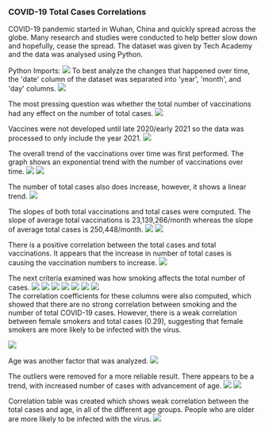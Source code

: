 ### COVID-19 Total Cases Correlations
COVID-19 pandemic started in Wuhan, China and quickly spread across the globe. Many research and studies were conducted to help better slow down and hopefully, cease the spread. The dataset was given by Tech Academy and the data was analysed using Python. 

Python Imports:
<img src="imgs/rc-245/1.1.png?raw=true"/>
To best analyze the changes that happened over time, the 'date' column of the dataset was separated into 'year', 'month', and 'day' columns.
<img src="imgs/rc-245/1.png?raw=true"/>

The most pressing question was whether the total number of vaccinations had any effect on the number of total cases. 
<img src="imgs/rc-245/2.png?raw=true"/>

Vaccines were not developed until late 2020/early 2021 so the data was processed to only include the year 2021.
<img src="imgs/rc-245/3.png?raw=true"/>

The overall trend of the vaccinations over time was first performed. The graph shows an exponential trend with the number of vaccinations over time.
<img src="imgs/rc-245/4.png?raw=true"/>
<img src="imgs/rc-245/vaccinations and total cases in 2021.png?raw=true"/>

The number of total cases also does increase, however, it shows a linear trend.
<img src="imgs/rc-245/13.png?raw=true"/>

The slopes of both total vaccinations and total cases were computed. The slope of average total vaccinations is 23,139,266/month whereas the slope of average total cases is 250,448/month. 
<img src="imgs/rc-245/15.png?raw=true"/>
<img src="imgs/rc-245/14.png?raw=true"/>

There is a positive correlation between the total cases and total vaccinations. It appears that the increase in number of total cases is causing the vaccination numbers to increase.
<img src="imgs/rc-245/16.png?raw=true"/>

The next criteria examined was how smoking affects the total number of cases. 
<img src="imgs/rc-245/5.png?raw=true"/>
<img src="imgs/rc-245/6.png?raw=true"/>
<img src="imgs/rc-245/7.png?raw=true"/>
<img src="imgs/rc-245/8.png?raw=true"/>
<img src="imgs/rc-245/female smokers and total cases.png?raw=true"/>
<img src="imgs/rc-245/9.png?raw=true"/>
<img src="imgs/rc-245/male smokers and total cases.png?raw=true"/>
<br>
The correlation coefficients for these columns were also computed, which showed that there are no strong correlation between
smoking and the number of total COVID-19 cases. However, there is a weak correlation between female smokers and total cases (0.29), suggesting that female smokers are more likely to be infected with the virus. 

<img src="imgs/rc-245/10.png?raw=true"/>

Age was another factor that was analyzed.
<img src="imgs/rc-245/11.png?raw=true"/>

The outliers were removed for a more reliable result. There appears to be a trend, with increased number of cases with advancement of age.
<img src="imgs/rc-245/12.png?raw=true"/>
<img src="imgs/rc-245/med age and total cases.png?raw=true"/>

Correlation table was created which shows weak correlation between the total cases and age, in all of the different age groups. People who are older are more likely to be infected with the virus. 
<img src="imgs/rc-245/17.png?raw=true"/>